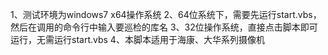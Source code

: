 1、测试环境为windows7 x64操作系统
2、64位系统下，需要先运行start.vbs，然后在调用的命令行中输入要巡检的库名
3、32位操作系统，直接点击脚本即可运行，无需运行start.vbs
4、本脚本适用于海康、大华系列摄像机